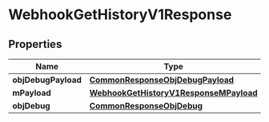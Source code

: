 
# WebhookGetHistoryV1Response

## Properties
Name | Type | Description | Notes
------------ | ------------- | ------------- | -------------
**objDebugPayload** | [**CommonResponseObjDebugPayload**](CommonResponseObjDebugPayload.md) |  | 
**mPayload** | [**WebhookGetHistoryV1ResponseMPayload**](WebhookGetHistoryV1ResponseMPayload.md) |  | 
**objDebug** | [**CommonResponseObjDebug**](CommonResponseObjDebug.md) |  |  [optional]



